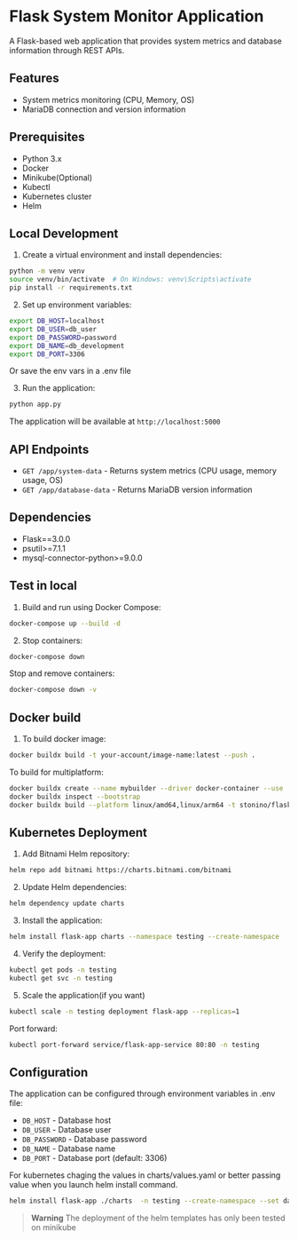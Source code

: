 # Flask System Monitor Application

A Flask-based web application that provides system metrics and database information through REST APIs.

## Features

- System metrics monitoring (CPU, Memory, OS)
- MariaDB connection and version information

## Prerequisites

- Python 3.x
- Docker
- Minikube(Optional)
- Kubectl
- Kubernetes cluster
- Helm 

## Local Development

1. Create a virtual environment and install dependencies:

```sh
python -m venv venv
source venv/bin/activate  # On Windows: venv\Scripts\activate
pip install -r requirements.txt
```

2. Set up environment variables:

```sh
export DB_HOST=localhost
export DB_USER=db_user
export DB_PASSWORD=password
export DB_NAME=db_development
export DB_PORT=3306
```
Or save the env vars in a .env file

3. Run the application:

```sh
python app.py
```

The application will be available at `http://localhost:5000`

## API Endpoints

- `GET /app/system-data` - Returns system metrics (CPU usage, memory usage, OS)
- `GET /app/database-data` - Returns MariaDB version information

## Dependencies

- Flask==3.0.0
- psutil>=7.1.1
- mysql-connector-python>=9.0.0

## Test in local

1. Build and run using Docker Compose:

```sh
docker-compose up --build -d
```

2. Stop containers:

```sh
docker-compose down
```
Stop and remove containers:
```sh
docker-compose down -v
```

## Docker build 
1. To build docker image:
```sh
docker buildx build -t your-account/image-name:latest --push .
```
To build for multiplatform:
```sh
docker buildx create --name mybuilder --driver docker-container --use
docker buildx inspect --bootstrap
docker buildx build --platform linux/amd64,linux/arm64 -t stonino/flask-app:latest --push
```

## Kubernetes Deployment

1. Add Bitnami Helm repository:

```sh
helm repo add bitnami https://charts.bitnami.com/bitnami
```

2. Update Helm dependencies:

```sh
helm dependency update charts
```

3. Install the application:

```sh
helm install flask-app charts --namespace testing --create-namespace
```

4. Verify the deployment:
```sh
kubectl get pods -n testing
kubectl get svc -n testing
```

5. Scale the application(if you want)
```sh
kubectl scale -n testing deployment flask-app --replicas=1
```

Port forward:
```sh
kubectl port-forward service/flask-app-service 80:80 -n testing
```
## Configuration

The application can be configured through environment variables in .env file:

- `DB_HOST` - Database host
- `DB_USER` - Database user
- `DB_PASSWORD` - Database password
- `DB_NAME` - Database name
- `DB_PORT` - Database port (default: 3306)

For kubernetes chaging the values in charts/values.yaml or better passing value when you launch helm install command.
```sh
helm install flask-app ./charts  -n testing --create-namespace --set database.user=dev ....
```

> **Warning**
> The deployment of the helm templates has only been tested on minikube 




